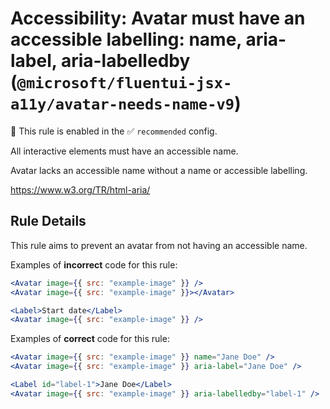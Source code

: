 # Accessibility: Avatar must have an accessible labelling: name, aria-label, aria-labelledby (`@microsoft/fluentui-jsx-a11y/avatar-needs-name-v9`)

💼 This rule is enabled in the ✅ `recommended` config.

<!-- end auto-generated rule header -->

All interactive elements must have an accessible name.

Avatar lacks an accessible name without a name or accessible labelling.

<https://www.w3.org/TR/html-aria/>

## Rule Details

This rule aims to prevent an avatar from not having an accessible name.

Examples of **incorrect** code for this rule:

```jsx
<Avatar image={{ src: "example-image" }} />
<Avatar image={{ src: "example-image" }}></Avatar>

<Label>Start date</Label>
<Avatar image={{ src: "example-image" }} />
```

Examples of **correct** code for this rule:

```jsx
<Avatar image={{ src: "example-image" }} name="Jane Doe" />
<Avatar image={{ src: "example-image" }} aria-label="Jane Doe" />

<Label id="label-1">Jane Doe</Label>
<Avatar image={{ src: "example-image" }} aria-labelledby="label-1" />
```
